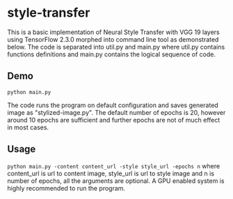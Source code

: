 # style-transfer

This is a basic implementation of Neural Style Transfer with VGG 19 layers using TensorFlow 2.3.0
morphed into command line tool as demonstrated below. The code is separated into util.py
and main.py where util.py contains functions definitions and main.py contains the logical
sequence of code.

## Demo
`python main.py`

The code runs the program on default configuration and saves generated image as "stylized-image.py". 
The default number of epochs is 20, however around 10 epochs are sufficient and further epochs are not 
of much effect in most cases.

## Usage
`python main.py -content content_url -style style_url -epochs n`
where content_url is url to content image, style_url is url to style image and n is number of epochs,
all the arguments are optional. A GPU enabled system is highly recommended to run the program.
